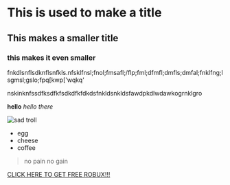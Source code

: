 # This is used to make a title
## This makes a smaller title
### this makes it even smaller

fnkdlsnflsdknflsnfkls.nfsklfnsl;fnol;fmsafl;/flp;fml;dfmfl;dmfls;dmfal;fnklfng;lsgmsl;gslo;fpq[kwp['wqkq'

nskinknfssdfksdfkfsdkdfkfdkdsfnkldsnkldsfawdpkdlwdawkogrnklgro

**hello** 
*hello there*

![sad troll](https://i.pinimg.com/originals/cb/af/b2/cbafb240103a583e0404f79d30e05a09.gif)

- egg
- cheese
- coffee

>no pain no gain

[CLICK HERE TO GET FREE ROBUX!!!](https://www.youtube.com/)
